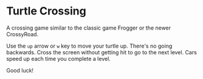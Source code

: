 # Turtle Crossing
A crossing game similar to the classic game Frogger or the newer CrossyRoad.  

Use the `up` arrow or `w` key to move your turtle up. There's no going backwards. Cross the screen without getting hit
to go to the next level. Cars speed up each time you complete a level. 

Good luck!